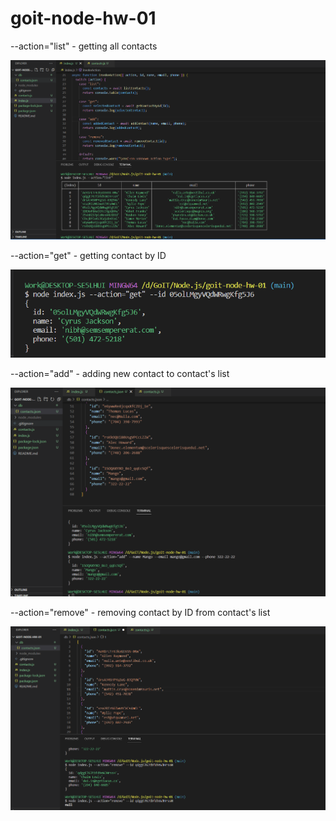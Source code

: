 # goit-node-hw-01

--action="list" - getting all contacts

![getting all contacts](./assets/action-list.png)

--action="get" - getting contact by ID

![getting one contact by ID](./assets/action-getByID.png)

--action="add" - adding new contact to contact's list

![add new contact](./assets/action-add.png)

--action="remove" - removing contact by ID from contact's list

![remove contact by ID](./assets/action-remove.png)
